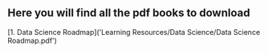 ## Here you will find all the pdf books to download

[1. Data Science Roadmap]('Learning Resources/Data Science/Data Science Roadmap.pdf')